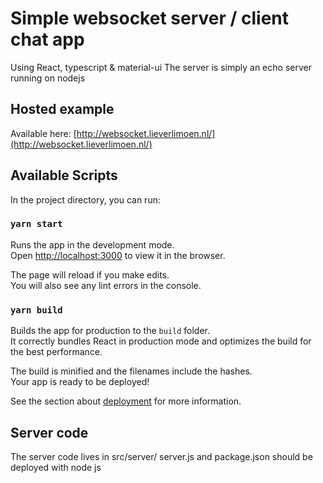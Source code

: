 # Simple websocket server / client chat app
Using React, typescript & material-ui
The server is simply an echo server running on nodejs

## Hosted example

Available here: [http://websocket.lieverlimoen.nl/](http://websocket.lieverlimoen.nl/)

## Available Scripts

In the project directory, you can run:

### `yarn start`

Runs the app in the development mode.<br />
Open [http://localhost:3000](http://localhost:3000) to view it in the browser.

The page will reload if you make edits.<br />
You will also see any lint errors in the console.

### `yarn build`

Builds the app for production to the `build` folder.<br />
It correctly bundles React in production mode and optimizes the build for the best performance.

The build is minified and the filenames include the hashes.<br />
Your app is ready to be deployed!

See the section about [deployment](https://facebook.github.io/create-react-app/docs/deployment) for more information.

## Server code

The server code lives in src/server/
server.js and package.json should be deployed with node js
